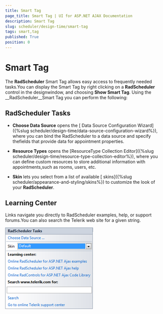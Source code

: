 ```yaml
---
title: Smart Tag
page_title: Smart Tag | UI for ASP.NET AJAX Documentation
description: Smart Tag
slug: scheduler/design-time/smart-tag
tags: smart,tag
published: True
position: 0
---
```


# Smart Tag



The __RadScheduler__ Smart Tag allows easy access to frequently needed tasks.You can display the Smart Tag by right clicking on a __RadScheduler__ control in the designwindow, and choosing __Show Smart Tag__. Using the __RadScheduler__Smart Tag you can perform the following:

## RadScheduler Tasks

* __Choose Data Source__ opens the [ Data Source Configuration Wizard]({%slug scheduler/design-time/data-source-configuration-wizard%}), where you can bind the RadScheduler to a data source and specify thefields that provide data for appointment properties.

* __Resource Types__ opens the [ResourceType Collection Editor]({%slug scheduler/design-time/resource-type-collection-editor%}), where you can define custom resources to store additional information with appointments,such as rooms, users, etc.

* __Skin__ lets you select from a list of available [ skins]({%slug scheduler/appearance-and-styling/skins%}) to customize the look of your __RadScheduler__.

## Learning Center

Links navigate you directly to RadScheduler examples, help, or support forums.You can also search the Telerik web site for a given string.

![Smart Tag](images/scheduler_smarttag.png)

